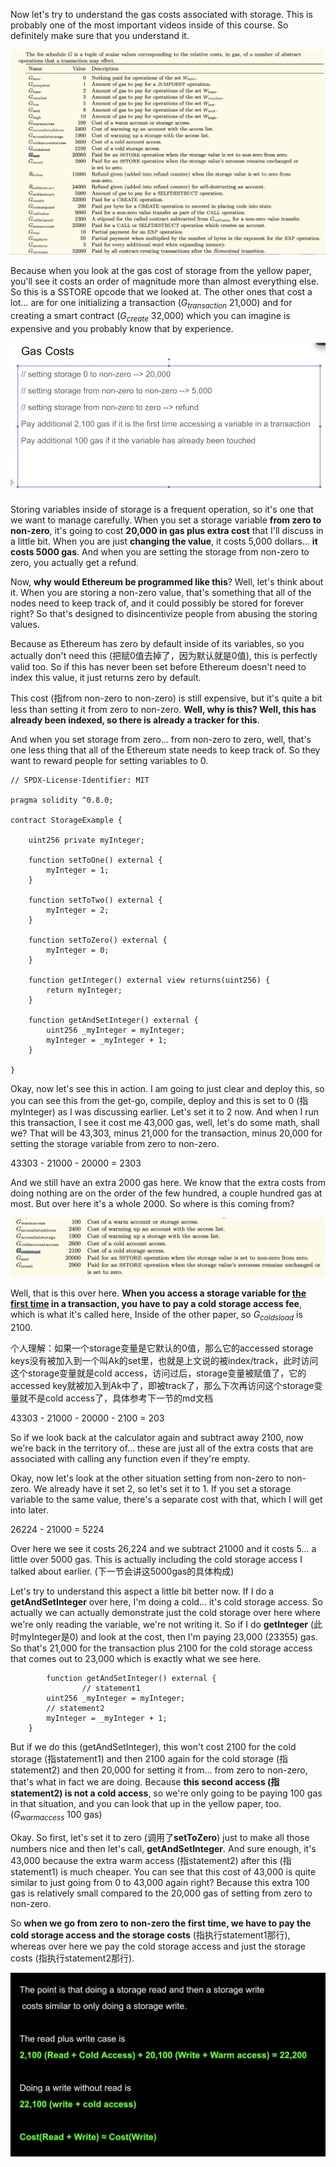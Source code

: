 Now let's try to understand the gas costs associated with storage. This is probably one of the most important videos inside of this course. So definitely make sure that you understand it. 

![](yellowpaper.png)

Because when you look at the gas cost of storage from the yellow paper, you'll see it costs an order of magnitude more than almost everything else. So this is a SSTORE opcode that we looked at. The other ones that cost a lot... are for one initializing a transaction ($G_{transaction}$ 21,000) and for creating a smart contract ($G_{create}$ 32,000) which you can imagine is expensive and you probably know that by experience.

![](slidergascosts.png)

Storing variables inside of storage is a frequent operation, so it's one that we want to manage carefully. When you set a storage variable **from zero to non-zero**, it's going to cost **20,000 in gas plus extra cost** that I'll discuss in a little bit. When you are just **changing the value**, it costs 5,000 dollars... **it costs 5000 gas**. And when you are setting the storage from non-zero to zero, you actually get a refund. 

Now, **why would Ethereum be programmed like this**? Well, let's think about it. When you are storing a non-zero value, that's something that all of the nodes need to keep track of, and it could possibly be stored for forever right? So that's designed to disincentivize people from abusing the storing values.

Because as Ethereum has zero by default inside of its variables, so you actually don't need this (把赋0值去掉了，因为默认就是0值), this is perfectly valid too. So if this has never been set before Ethereum doesn't need to index this value, it just returns zero by default. 

This cost (指from non-zero to non-zero) is still expensive, but it's quite a bit less than setting it from zero to non-zero. **Well, why is this? Well, this has already been indexed, so there is already a tracker for this**. 

And when you set storage from zero... from non-zero to zero, well, that's one less thing that all of the Ethereum state needs to keep track of. So they want to reward people for setting variables to 0.

```solidity
// SPDX-License-Identifier: MIT

pragma solidity ^0.8.0;

contract StorageExample {

    uint256 private myInteger;

    function setToOne() external {
        myInteger = 1;
    }

    function setToTwo() external {
        myInteger = 2;
    }

    function setToZero() external {
        myInteger = 0;
    }

    function getInteger() external view returns(uint256) {
        return myInteger;
    }

    function getAndSetInteger() external {
        uint256 _myInteger = myInteger;
        myInteger = _myInteger + 1;
    }

}
```

Okay, now let's see this in action. I am going to just clear and deploy this, so you can see this from the get-go, compile, deploy and this is set to 0 (指myInteger) as I was discussing earlier. Let's set it to 2 now. And when I run this transaction, I see it cost me 43,000 gas, well, let's do some math, shall we? That will be 43,303, minus 21,000 for the transaction, minus 20,000 for setting the storage variable from zero to non-zero. 

43303 - 21000 - 20000 = 2303

And we still have an extra 2000 gas here. We know that the extra costs from doing nothing are on the order of the few hundred, a couple hundred gas at most. But over here it's a whole 2000. So where is this coming from?

![](yellowpaper2.png)

Well, that is this over here. **When you access a storage variable for <u>the first time</u> in a transaction, you have to pay a cold storage access fee**, which is what it's called here, Inside of the other paper, so $G_{coldsload}$  is 2100. 

个人理解：如果一个storage变量是它默认的0值，那么它的accessed storage keys没有被加入到一个叫Ak的set里，也就是上文说的被index/track，此时访问这个storage变量就是cold access，访问过后，storage变量被赋值了，它的accessed key就被加入到Ak中了，即被track了，那么下次再访问这个storage变量就不是cold access了，具体参考下一节的md文档

43303 - 21000 - 20000 - 2100 = 203

So if we look back at the calculator again and subtract away 2100, now we're back in the territory of... these are just all of the extra costs that are associated with calling any function even if they're empty. 

Okay, now let's look at the other situation setting from non-zero to non-zero. We already have it set 2, so let's set it to 1. If you set a storage variable to the same value, there's a separate cost with that, which I will get into later. 

26224 - 21000 = 5224

Over here we see it costs 26,224 and we subtract 21000 and it costs 5... a little over 5000 gas. This is actually including the cold storage access I talked about earlier. (下一节会讲这5000gas的具体构成)

Let's try to understand this aspect a little bit better now. If I do a **getAndSetInteger** over here, I'm doing a cold... it's cold storage access. So actually we can actually demonstrate just the cold storage over here where we're only reading the variable, we're not writing it. So if I do **getInteger** (此时myInteger是0) and look at the cost, then I'm paying 23,000 (23355) gas. So that's 21,000 for the transaction plus 2100 for the cold storage access that comes out to 23,000 which is exactly what we see here. 

```solidity
		function getAndSetInteger() external {
				// statement1
        uint256 _myInteger = myInteger;
        // statement2
        myInteger = _myInteger + 1;
    }
```

But if we do this (getAndSetInteger), this won't cost 2100 for the cold storage (指statement1) and then 2100 again for the cold storage (指statement2) and then 20,000 for setting it from... from zero to non-zero, that's what in fact we are doing. Because **this second access (指statement2) is not a cold access**, so we're only going to be paying 100 gas in that situation, and you can look that up in the yellow paper, too. ($G_{warmaccess}$ 100 gas)

Okay. So first, let's set it to zero (调用了**setToZero**) just to make all those numbers nice and then let's call, **getAndSetInteger**. And sure enough, it's 43,000 because the extra warm access (指statement2) after this (指statement1) is much cheaper. You can see that this cost of 43,000 is quite similar to just going from 0 to 43,000 again right? Because this extra 100 gas is relatively small compared to the 20,000 gas of setting from zero to non-zero. 

So **when we go from zero to non-zero the first time, we have to pay the cold storage access and the storage costs** (指执行statement1那行), whereas over here we pay the cold storage access and just the storage costs (指执行statement2那行). 

![](finaltakeaway.png)